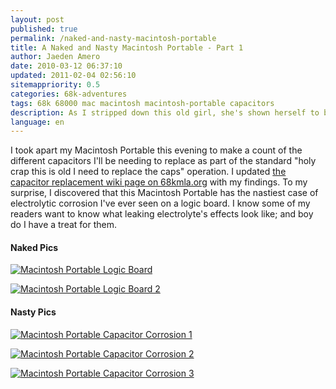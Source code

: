 ```yaml
---
layout: post
published: true
permalink: /naked-and-nasty-macintosh-portable
title: A Naked and Nasty Macintosh Portable - Part 1
author: Jaeden Amero
date: 2010-03-12 06:37:10
updated: 2011-02-04 02:56:10
sitemappriority: 0.5
categories: 68k-adventures
tags: 68k 68000 mac macintosh macintosh-portable capacitors
description: As I stripped down this old girl, she's shown herself to be very nasty.
language: en
---
```

<p>I took apart my Macintosh Portable this evening to make a count of the different capacitors I'll be needing to replace as part of the standard "holy crap this is old I need to replace the caps" operation. I updated <a href="http://68kmla.org/wiki/Capacitor_Replacement">the capacitor replacement wiki page on 68kmla.org</a> with my findings. To my surprise, I discovered that this Macintosh Portable has the nastiest case of electrolytic corrosion I've ever seen on a logic board. I know some of my readers want to know what leaking electrolyte's effects look like; and boy do I have a treat for them.</p>

<h4>Naked Pics</h4>

<a href="http://static.patater.com/files/pictures/macportable_logicboard.jpg"><img src="http://patater.com/files/pictures/thumb/macportable_logicboard.jpg" alt="Macintosh Portable Logic Board" /></a>

<a href="http://static.patater.com/files/pictures/macportable_logicboard_2.jpg"><img src="http://static.patater.com/files/pictures/thumb/macportable_logicboard_2.jpg" alt="Macintosh Portable Logic Board 2" /></a>

<h4>Nasty Pics</h4>

<a href="http://static.patater.com/files/pictures/macportable_capcorrosion_1.jpg"><img src="http://static.patater.com/files/pictures/thumb/macportable_capcorrosion_1.jpg" alt="Macintosh Portable Capacitor Corrosion 1" /></a>

<a href="http://static.patater.com/files/pictures/macportable_capcorrosion_2.jpg"><img src="http://static.patater.com/files/pictures/thumb/macportable_capcorrosion_2.jpg" alt="Macintosh Portable Capacitor Corrosion 2" /></a>

<a href="http://static.patater.com/files/pictures/macportable_capcorrosion_3.jpg"><img src="http://static.patater.com/files/pictures/thumb/macportable_capcorrosion_3.jpg" alt="Macintosh Portable Capacitor Corrosion 3" /></a>
